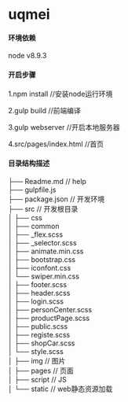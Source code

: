 # uqmei

#### 环境依赖

node v8.9.3

#### 开启步骤<br/>

1.npm install   //安装node运行环境

2.gulp build    //前端编译

3.gulp webserver    //开启本地服务器

4.src/pages/index.html  //首页

#### 目录结构描述

├── Readme.md                   // help<br/>
├── gulpfile.js                 <br/>
├── package.json                // 开发环境<br/>
├── src                         // 开发根目录<br/>
│   ├── css                     <br/>
│       ├── common              <br/>
│           ├── _flex.scss      <br/>
│           ├── _selector.scss  <br/>
│           ├── animate.min.css <br/>
│           ├── bootstrap.css   <br/>
│           ├── iconfont.css    <br/>
│           └── swiper.min.css  <br/>
│       ├── footer.scss         <br/>
│       ├── header.scss         <br/>
│       ├── login.scss         <br/>
│       ├── personCenter.scss         <br/>
│       ├── productPage.scss         <br/>
│       ├── public.scss         <br/>
│       ├── registe.scss         <br/>
│       ├── shopCar.scss         <br/>
│       └── style.scss         <br/>
│   ├── img                // 图片         <br/>
│   ├── pages              // 页面         <br/>
│   ├── script                // JS         <br/>
│   └── static              // web静态资源加载         <br/>


